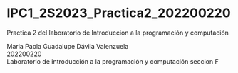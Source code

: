 # IPC1_2S2023_Practica2_202200220
Practica 2 del laboratorio de Introduccion a la programación y computación

Maria Paola Guadalupe Dávila Valenzuela
<br/>
202200220
<br/>
Laboratorio de introducción a la programación y computación seccion F